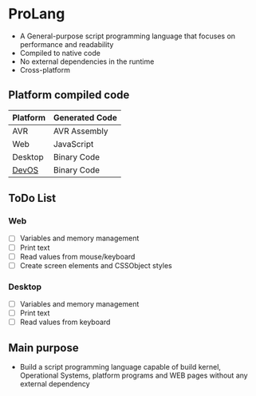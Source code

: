 # ProLang

- A General-purpose script programming language that focuses on performance and readability
- Compiled to native code
- No external dependencies in the runtime
- Cross-platform

## Platform compiled code

Platform | Generated Code
-------- | --------------
AVR|AVR Assembly
Web|JavaScript
Desktop|Binary Code
[DevOS](https://github.com/renaultivo/DevOS)|Binary Code

## ToDo List

### Web
- [ ] Variables and memory management
- [ ] Print text
- [ ] Read values from mouse/keyboard
- [ ] Create screen elements and CSSObject styles

### Desktop
- [ ] Variables and memory management
- [ ] Print text
- [ ] Read values from keyboard

## Main purpose
- Build a script programming language capable of build kernel, Operational Systems, platform programs and WEB pages without any external dependency
